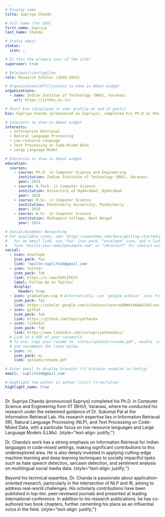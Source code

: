 ```yaml
---
# Display name
title: Supriya Chanda 

# Full name (for SEO)
first_name: Supriya
last_name: Chanda

# Status emoji
status:
  icon: ☕️

# Is this the primary user of the site?
superuser: true

# Role/position/tagline
role: Research Scholar (2018-2024)

# Organizations/Affiliations to show in About widget
organizations:
  - name: Indian Institue of Technology (BHU), Varanasi
    url: https://iitbhu.ac.in/

# Short bio (displayed in user profile at end of posts)
bio: Supriya Chanda (pronounced as Supriyo), completed his Ph.D in the Department of Computer Science and Engineering, IIT (BHU), Varanasi. He did his research under the guidance of Dr. Sukomal Pal at the Information retrieval lab.

# Interests to show in About widget
interests:
  - Information Retrieval
  - Natural Language Processing
  - Low-resource Language
  - Text Processing on Code-Mixed Data
  - Large Language Model

# Education to show in About widget
education:
  courses:
    - course: Ph.D. in Computer Science and Engineering
      institution: Indian Institute of Technology (BHU), Varanasi
      year: 2024
    - course: M.Tech. in Computer Science
      institution: University of Hyderabad, Hyderabad
      year: 2018
    - course: M.Sc. in Computer Science
      institution: Pondicherry University, Pondicherry
      year: 2016
    - course: B.Sc. in Computer Science
      institution: Midnapore College, West Bengal
      year: 2014

# Social/Academic Networking
# For available icons, see: https://wowchemy.com/docs/getting-started/page-builder/#icons
#   For an email link, use "fas" icon pack, "envelope" icon, and a link in the
#   form "mailto:your-email@example.com" or "/#contact" for contact widget.
social:
  - icon: envelope
    icon_pack: fas
    link: 'mailto:suplife24@gmail.com'
  - icon: twitter
    icon_pack: fab
    link: https://x.com/SUPLIFE24
    label: Follow me on Twitter
    display:
      header: true
  - icon: graduation-cap # Alternatively, use `google-scholar` icon from `ai` icon pack
    icon_pack: fas
    link: https://scholar.google.com/citations?user=wB9WetAAAAAJ&hl=en
  - icon: github
    icon_pack: fab
    link: https://github.com/SupriyaChanda
  - icon: linkedin
    icon_pack: fab
    link: https://www.linkedin.com/in/supriyachandacs/
  # Link to a PDF of your resume/CV.
  # To use: copy your resume to `static/uploads/resume.pdf`, enable `ai` icons in `params.yaml`,
  # and uncomment the lines below.
  - icon: cv
    icon_pack: ai
    link: uploads/resume.pdf

# Enter email to display Gravatar (if Gravatar enabled in Config)
email: 'suplife24@gmail.com'

# Highlight the author in author lists? (true/false)
highlight_name: true
---
```

Dr. Supriya Chanda (pronounced Supriyo) completed his Ph.D. in Computer Science and Engineering from IIT (BHU), Varanasi, where he conducted his research under the esteemed guidance of Dr. Sukomal Pal at the Information Retrieval Lab. His research expertise lies in Information Retrieval (IR), Natural Language Processing (NLP), and Text Processing on Code-Mixed Data, with a particular focus on low-resource languages and Large Language Models (LLMs).
{style="text-align: justify;"}

Dr. Chanda’s work has a strong emphasis on Information Retrieval for Indian languages in code-mixed settings, making significant contributions to this underexplored area. He is also deeply invested in applying cutting-edge machine learning and deep learning techniques to socially impactful tasks such as hate speech detection, sarcasm detection, and sentiment analysis on multilingual social media data.
{style="text-align: justify;"}

Beyond his technical expertise, Dr. Chanda is passionate about application-oriented research, particularly in the intersection of NLP and IR, aiming to address real-world challenges. His scholarly contributions have been published in top-tier, peer-reviewed journals and presented at leading international conference. In addition to his research publications, he has co-authored two book chapters, further cementing his place as an influential voice in the field.
{style="text-align: justify;"}
